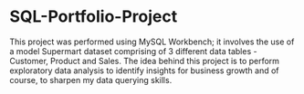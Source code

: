 # SQL-Portfolio-Project
This project was performed using MySQL Workbench; it involves the use of a 
model Supermart dataset comprising of 3 different data tables - Customer, Product
and Sales. The idea behind this project is to perform exploratory data analysis to
identify insights for business growth and of course, to sharpen my data querying skills.
